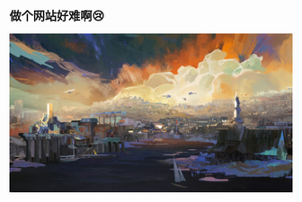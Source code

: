 ## 做个网站好难啊:cry:

![极乐迪斯科](https://github.com/afterglow-nju/afterglow-nju.github.io/blob/2d30668b757a4a37f820c31d0e2338201ae64cd1/%E6%9E%81%E4%B9%90%E8%BF%AA%E6%96%AF%E7%A7%91.png)

